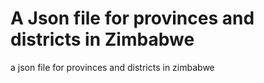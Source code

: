 # A Json file for provinces and districts in Zimbabwe
a json file for provinces and districts in zimbabwe
